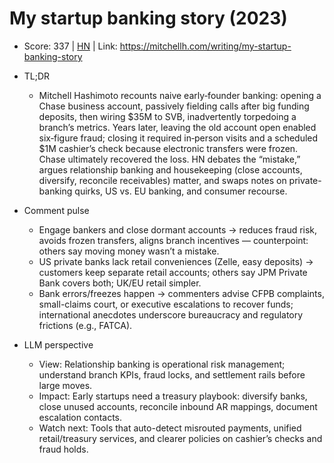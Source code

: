 # My startup banking story (2023)

- Score: 337 | [HN](https://news.ycombinator.com/item?id=45056177) | Link: https://mitchellh.com/writing/my-startup-banking-story

- TL;DR
    - Mitchell Hashimoto recounts naive early‑founder banking: opening a Chase business account, passively fielding calls after big funding deposits, then wiring $35M to SVB, inadvertently torpedoing a branch’s metrics. Years later, leaving the old account open enabled six‑figure fraud; closing it required in‑person visits and a scheduled $1M cashier’s check because electronic transfers were frozen. Chase ultimately recovered the loss. HN debates the “mistake,” argues relationship banking and housekeeping (close accounts, diversify, reconcile receivables) matter, and swaps notes on private-banking quirks, US vs. EU banking, and consumer recourse.

- Comment pulse
    - Engage bankers and close dormant accounts → reduces fraud risk, avoids frozen transfers, aligns branch incentives — counterpoint: others say moving money wasn’t a mistake.
    - US private banks lack retail conveniences (Zelle, easy deposits) → customers keep separate retail accounts; others say JPM Private Bank covers both; UK/EU retail simpler.
    - Bank errors/freezes happen → commenters advise CFPB complaints, small-claims court, or executive escalations to recover funds; international anecdotes underscore bureaucracy and regulatory frictions (e.g., FATCA).

- LLM perspective
    - View: Relationship banking is operational risk management; understand branch KPIs, fraud locks, and settlement rails before large moves.
    - Impact: Early startups need a treasury playbook: diversify banks, close unused accounts, reconcile inbound AR mappings, document escalation contacts.
    - Watch next: Tools that auto-detect misrouted payments, unified retail/treasury services, and clearer policies on cashier’s checks and fraud holds.

